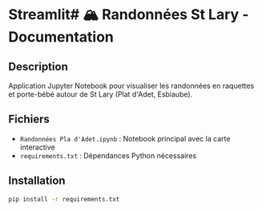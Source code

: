 # Streamlit# 🏔️ Randonnées St Lary - Documentation

## Description
Application Jupyter Notebook pour visualiser les randonnées en raquettes et porte-bébé autour de St Lary (Plat d'Adet, Esbiaube).

## Fichiers
- `Randonnées Pla d'Adet.ipynb` : Notebook principal avec la carte interactive
- `requirements.txt` : Dépendances Python nécessaires

## Installation
```bash
pip install -r requirements.txt